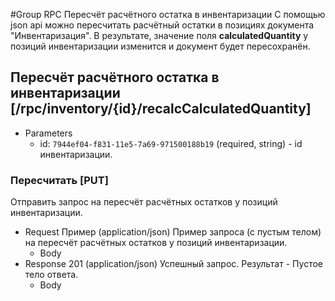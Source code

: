 <!-- include(metadata.apib) -->

#Group RPC Пересчёт расчётного остатка в инвентаризации
С помощью json api можно пересчитать расчётный остатки в позициях документа "Инвентаризация". В результате, значение поля **calculatedQuantity** у позиций инвентаризации изменится и документ будет пересохранён.

## Пересчёт расчётного остатка в инвентаризации [/rpc/inventory/{id}/recalcCalculatedQuantity]
+ Parameters
  + id: `7944ef04-f831-11e5-7a69-971500188b19` (required, string) - id инвентаризации.


### Пересчитать [PUT]
Отправить запрос на пересчёт расчётных остатков у позиций инвентаризации.

+ Request Пример (application/json)
Пример запроса (с пустым телом) на пересчёт расчётных остатков у позиций инвентаризации.
  + Body
        <!-- include(body/rpc/recalcCalculatedQuantity.json) -->
+ Response 201 (application/json)
Успешный запрос. Результат - Пустое тело ответа.
  + Body
